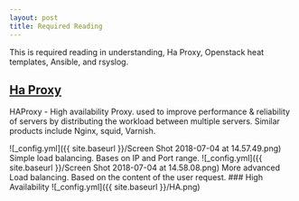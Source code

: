 ```yaml
---
layout: post
title: Required Reading
---
```


<div class="message">
  This is required reading in understanding, Ha Proxy, Openstack heat templates,
  Ansible, and rsyslog.
</div>

## <a href="https://www.haproxy.com/solutions/load-balancing/">Ha Proxy</a>

HAProxy - High availability Proxy.
used to improve performance & reliability of servers by distributing the workload between multiple servers.
Similar products include Nginx, squid, Varnish.
<div class"centred">
![_config.yml]({{ site.baseurl }}/Screen Shot 2018-07-04 at 14.57.49.png)
Simple load balancing. Bases on IP and Port range.
![_config.yml]({{ site.baseurl }}/Screen Shot 2018-07-04 at 14.58.08.png)
More advanced Load balancing. Based on the content of the user request.
### High Availability
![_config.yml]({{ site.baseurl }}/HA.png)
</div>
